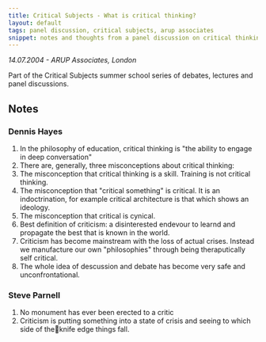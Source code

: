 ```yaml
---
title: Critical Subjects - What is critical thinking?
layout: default
tags: panel discussion, critical subjects, arup associates 
snippet: notes and thoughts from a panel discussion on critical thinking featuring Steve Parnell and Dennis Hayes
---
```


*14.07.2004 - ARUP Associates, London*

Part of the Critical Subjects summer school series of debates, lectures and panel discussions.

## Notes

### Dennis Hayes

1. In the philosophy of education, critical thinking is "the ability to engage
   in deep conversation"
1. There are, generally, three misconceptions about critical thinking:
  1. The misconception that critical thinking is a skill. Training is not
     critical thinking.
  1. The misconception that "critical something" is critical. It is an
     indoctrination, for example critical architecture is that which shows an
     ideology.
  1. The misconception that critical is cynical.
1. Best definition of criticism: a disinterested endevour to learnd and
   propagate the best that is known in the world.
1. Criticism has become mainstream with the loss of actual crises. Instead we
   manufacture our own "philosophies" through being theraputically self
   critical.
1. The whole idea of descussion and debate has become very safe and
   unconfrontational.

### Steve Parnell

1. No monument has ever been erected to a critic
1. Criticism is putting something into a state of crisis and seeing to which
   side of theknife edge things fall.
